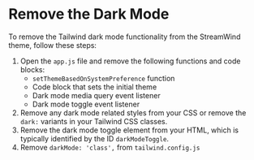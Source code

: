 # Remove the Dark Mode

To remove the Tailwind dark mode functionality from the StreamWind theme, follow these steps:

1. Open the `app.js` file and remove the following functions and code blocks:
   * `setThemeBasedOnSystemPreference` function
   * Code block that sets the initial theme
   * Dark mode media query event listener
   * Dark mode toggle event listener
2. Remove any dark mode related styles from your CSS or remove the `dark:` variants in your Tailwind CSS classes.
3. Remove the dark mode toggle element from your HTML, which is typically identified by the ID `darkModeToggle`.
4. Remove  `darkMode: 'class',` from `tailwind.config.js`&#x20;
